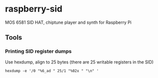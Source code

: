 # raspberry-sid
MOS 6581 SID HAT, chiptune player and synth for Raspberry Pi


## Tools

### Printing SID register dumps

Use hexdump, align to 25 bytes (there are 25 writable registers in the SID)

```
hexdump -e '/0 "%6_ad " 25/1 "%02x " "\n" '
```
